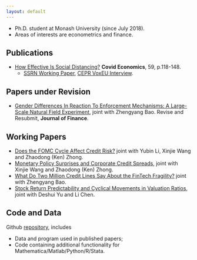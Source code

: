 ```yaml
---
layout: default
---
```


- Ph.D. student at Monash University (since July 2018). 
- Areas of interests are econometrics and finance.


## Publications

- [How Effective Is Social Distancing?](https://mailchi.mp/cepr/press-release-covid-economics-vetted-and-real-time-papers-59) **Covid Economics**, 59, p.118-148. 
  - [SSRN Working Paper](https://papers.ssrn.com/sol3/papers.cfm?abstract_id=3680321), [CEPR VoxEU Interview](https://voxeu.org/content/how-effective-social-distancing-evidence-us).

## Papers under Revision

- [Gender Differences In Reaction To Enforcement Mechanisms: A Large-Scale Natural Field Experiment](https://papers.ssrn.com/sol3/papers.cfm?abstract_id=3641282), joint with Zhengyang Bao. Revise and Resubmit, **Journal of Finance**. 

## Working Papers

- [Does the FOMC Cycle Affect Credit Risk?](https://papers.ssrn.com/sol3/papers.cfm?abstract_id=3512662) joint with Yubin Li, Xinjie Wang and Zhaodong (Ken) Zhong. 
- [Monetary Policy Surprises and Corporate Credit Spreads](https://papers.ssrn.com/sol3/papers.cfm?abstract_id=3700257), joint with Xinjie Wang and Zhaodong (Ken) Zhong. 
- [What Do Two Million Credit Lines Say About the FinTech Fragility?](https://papers.ssrn.com/sol3/papers.cfm?abstract_id=3734770) joint with Zhengyang Bao.
- [Stock Return Predictability and Cyclical Movements in Valuation Ratios](https://papers.ssrn.com/sol3/papers.cfm?abstract_id=3755710), joint with Deshui Yu and Li Chen.
    

## Code and Data

Github [repository](https://github.com/difang-huang?tab=repositories), includes
- Data and program used in published papers;
- Code containing additional functionality for Mathematica/Matlab/Python/R/Stata.
